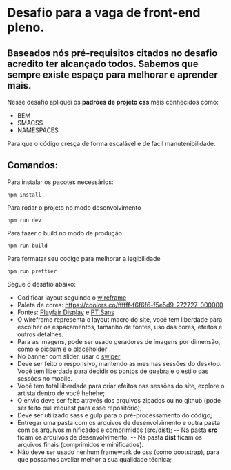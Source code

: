 # Desafio para a vaga de front-end pleno.

## Baseados nós pré-requisitos citados no desafio acredito ter alcançado todos. Sabemos que sempre existe espaço para melhorar e aprender mais.

Nesse desafio apliquei os **padrões de projeto css** mais conhecidos como:

- BEM
- SMACSS
- NAMESPACES

Para que o código cresça de forma escalável e de facil manutenibilidade.

## Comandos:

Para instalar os pacotes necessários:

```shell
npm install
```

Para rodar o projeto no modo desenvolvimento

```shell
npm run dev
```

Para fazer o build no modo de produção

```shell
npm run build
```

Para formatar seu codigo para melhorar a legibilidade

```shell
npm run prettier
```

Segue o desafio abaixo:

- Codificar layout seguindo o [wireframe](https://drive.google.com/file/d/1SeY3YwNNsf54xUIkAxhRppk4Y25SD7BU/view)
- Paleta de cores: https://coolors.co/ffffff-f6f6f6-f5e5d9-272727-000000
- Fontes: [Playfair Display](https://fonts.google.com/specimen/Playfair+Display) e [PT Sans](https://fonts.google.com/specimen/PT+Sans)
- O wireframe representa o layout macro do site, você tem liberdade para escolher os espaçamentos, tamanho de fontes, uso das cores, efeitos e outros detalhes.
- Para as imagens, pode ser usado geradores de imagens por dimensão, como o [picsum](https://picsum.photos/) e o [placeholder](https://placeholder.com/)
- No banner com slider, usar o [swiper](http://idangero.us/swiper/)
- Deve ser feito o responsivo, mantendo as mesmas sessões do desktop. Você tem liberdade para decidir os pontos de quebra e o estilo das sessões no mobile.
- Você tem total liberdade para criar efeitos nas sessões do site, explore o artista dentro de você hehehe;
- O envio deve ser feito através dos arquivos zipados ou no github (pode ser feito pull request para esse repositório);
- Deve ser utilizado sass e gulp para o pré-processamento do código;
- Entregar uma pasta com os arquivos de desenvolvimento e outra pasta com os arquivos minificados e comprimidos (src/dist);
  -- Na pasta **src** ficam os arquivos de desenvolvimento.
  -- Na pasta **dist** ficam os arquivos finais (comprimidos e minificados).
- Não deve ser usado nenhum framework de css (como bootstrap), para que possamos avaliar melhor a sua qualidade técnica;
